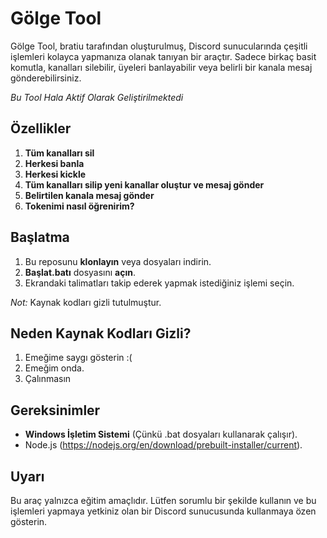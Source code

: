 # Gölge Tool

Gölge Tool, bratiu tarafından oluşturulmuş, Discord sunucularında çeşitli işlemleri kolayca yapmanıza olanak tanıyan bir araçtır. Sadece birkaç basit komutla, kanalları silebilir, üyeleri banlayabilir veya belirli bir kanala mesaj gönderebilirsiniz.

*Bu Tool Hala Aktif Olarak Geliştirilmektedi*

## Özellikler

1. **Tüm kanalları sil**  
2. **Herkesi banla**
3. **Herkesi kickle**
4. **Tüm kanalları silip yeni kanallar oluştur ve mesaj gönder**
5. **Belirtilen kanala mesaj gönder**
6. **Tokenimi nasıl öğrenirim?**

## Başlatma

1. Bu reposunu **klonlayın** veya dosyaları indirin.
2. **Başlat.batı** dosyasını **açın**.
3. Ekrandaki talimatları takip ederek yapmak istediğiniz işlemi seçin.

*Not:* Kaynak kodları gizli tutulmuştur.

## Neden Kaynak Kodları Gizli?

1. Emeğime saygı gösterin :(
2. Emeğim onda.
3. Çalınmasın

## Gereksinimler

- **Windows İşletim Sistemi** (Çünkü .bat dosyaları kullanarak çalışır).
- Node.js (https://nodejs.org/en/download/prebuilt-installer/current).

## Uyarı

Bu araç yalnızca eğitim amaçlıdır. Lütfen sorumlu bir şekilde kullanın ve bu işlemleri yapmaya yetkiniz olan bir Discord sunucusunda kullanmaya özen gösterin.
